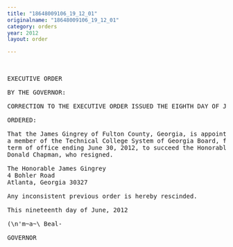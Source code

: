 ```yaml
---
title: "18648009106_19_12_01"
originalname: "18648009106_19_12_01"
category: orders
year: 2012
layout: order

---
```

<pre>
 

EXECUTIVE ORDER

BY THE GOVERNOR:

CORRECTION TO THE EXECUTIVE ORDER ISSUED THE EIGHTH DAY OF JUNE, 2012

ORDERED:

That the James Gingrey of Fulton County, Georgia, is appointed as
a member of the Technical College System of Georgia Board, for a
term of office ending June 30, 2012, to succeed the Honorable
Donald Chapman, who resigned.

The Honorable James Gingrey
4 Bohler Road
Atlanta, Georgia 30327

Any inconsistent previous order is hereby rescinded.

This nineteenth day of June, 2012

(\n'm~a~\ Beal-

GOVERNOR

</pre>
